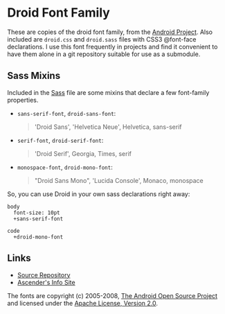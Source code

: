# Droid Font Family

These are copies of the droid font family, from the [Android Project](http://www.android.com/). Also included are `droid.css` and `droid.sass` files with CSS3 @font-face declarations. I use this font frequently in projects and find it convenient to have them alone in a git repository suitable for use as a submodule.

## Sass Mixins

Included in the [Sass](http://sass-lang.com/) file are some mixins that declare a few font-family properties.

* `sans-serif-font`, `droid-sans-font`:
  > 'Droid Sans', 'Helvetica Neue', Helvetica, sans-serif

* `serif-font`, `droid-serif-font`:
  > 'Droid Serif', Georgia, Times, serif

* `monospace-font`, `droid-mono-font`:
  > "Droid Sans Mono", 'Lucida Console', Monaco, monospace

So, you can use Droid in your own sass declarations right away:

    body
      font-size: 10pt
      +sans-serif-font

    code
      +droid-mono-font

## Links

  * [Source Repository](http://android.git.kernel.org/?p=platform/frameworks/base.git;a=tree;f=data/fonts;hb=HEAD)
  * [Ascender's Info Site](http://www.droidfonts.com/)

The fonts are copyright (c) 2005-2008, [The Android Open Source Project](http://source.android.com/) and licensed under the [Apache License, Version 2.0](http://www.apache.org/licenses/LICENSE-2.0).